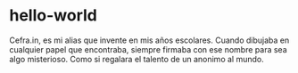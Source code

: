 # hello-world

Cefra.in, es mi alias que invente en mis años escolares.
Cuando dibujaba en cualquier papel que encontraba,
siempre firmaba con ese nombre para sea algo misterioso.
Como si regalara el talento de un anonimo al mundo.
